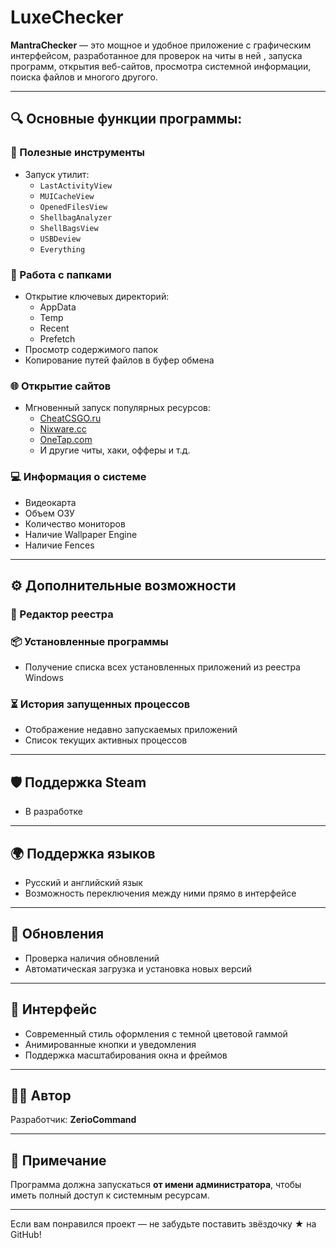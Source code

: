 # LuxeChecker

**MantraChecker** — это мощное и удобное приложение с графическим интерфейсом, разработанное для проверок на читы в ней , запуска программ, открытия веб-сайтов, просмотра системной информации, поиска файлов и многого другого.

---

## 🔍 Основные функции программы:

### 🧰 Полезные инструменты
- Запуск утилит:
  - `LastActivityView`
  - `MUICacheView`
  - `OpenedFilesView`
  - `ShellbagAnalyzer`
  - `ShellBagsView`
  - `USBDeview`
  - `Everything`

### 📁 Работа с папками
- Открытие ключевых директорий:
  - AppData
  - Temp
  - Recent
  - Prefetch
- Просмотр содержимого папок
- Копирование путей файлов в буфер обмена

### 🌐 Открытие сайтов
- Мгновенный запуск популярных ресурсов:
  - [CheatCSGO.ru](https://cheatcsgo.ru/)
  - [Nixware.cc](https://nixware.cc/)
  - [OneTap.com](https://onetap.com/)
  - И другие читы, хаки, офферы и т.д.

### 💻 Информация о системе
- Видеокарта
- Объем ОЗУ
- Количество мониторов
- Наличие Wallpaper Engine
- Наличие Fences

---

## ⚙️ Дополнительные возможности

### 📜 Редактор реестра

### 📦 Установленные программы
- Получение списка всех установленных приложений из реестра Windows

### ⏳ История запущенных процессов
- Отображение недавно запускаемых приложений
- Список текущих активных процессов

---

## 🛡️ Поддержка Steam
- В разработке

---

## 🌍 Поддержка языков
- Русский и английский язык
- Возможность переключения между ними прямо в интерфейсе

---

## 🔄 Обновления
- Проверка наличия обновлений
- Автоматическая загрузка и установка новых версий

---

## 🎨 Интерфейс
- Современный стиль оформления с темной цветовой гаммой
- Анимированные кнопки и уведомления
- Поддержка масштабирования окна и фреймов

---

## 🧑‍💻 Автор
Разработчик: **ZerioCommand**

---

## 📢 Примечание
Программа должна запускаться **от имени администратора**, чтобы иметь полный доступ к системным ресурсам.

---

Если вам понравился проект — не забудьте поставить звёздочку ★ на GitHub!

